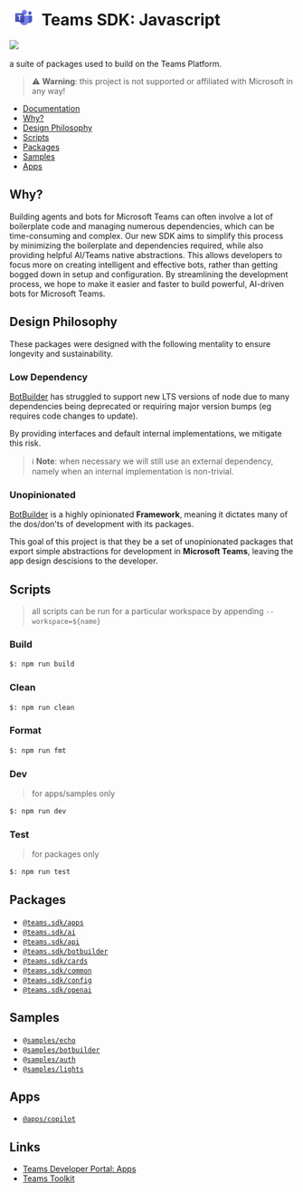 # <img src="./assets/icons/teams.png" width="50px" /> Teams SDK: Javascript

<img src="https://img.shields.io/github/package-json/v/aacebo/teams-sdk-js?label=version" />

a suite of packages used to build on the Teams Platform.

> ⚠️ **Warning**: this project is not supported or affiliated with Microsoft in any way!

-   [Documentation](./docs/README.md)
-   [Why?](#why)
-   [Design Philosophy](#design-philosophy)
-   [Scripts](#scripts)
-   [Packages](#packages)
-   [Samples](#samples)
-   [Apps](#apps)

## Why?

Building agents and bots for Microsoft Teams can often involve a lot of boilerplate code and managing numerous dependencies, which can be time-consuming and complex. Our new SDK aims to simplify this process by minimizing the boilerplate and dependencies required, while also providing helpful AI/Teams native abstractions. This allows developers to focus more on creating intelligent and effective bots, rather than getting bogged down in setup and configuration. By streamlining the development process, we hope to make it easier and faster to build powerful, AI-driven bots for Microsoft Teams.

## Design Philosophy

These packages were designed with the following mentality to ensure longevity and sustainability.

### Low Dependency

[BotBuilder](https://github.com/microsoft/botbuilder-js) has struggled to support new LTS versions of node due to many dependencies being deprecated or requiring major version bumps (eg requires code changes to update).

By providing interfaces and default internal implementations, we mitigate this risk.

> ℹ️ **Note**: when necessary we will still use an external dependency, namely when an internal implementation is non-trivial.

### Unopinionated

[BotBuilder](https://github.com/microsoft/botbuilder-js) is a highly opinionated **Framework**, meaning it dictates many of the dos/don'ts of development with its packages.

This goal of this project is that they be a set of unopinionated packages that export simple abstractions for development in **Microsoft Teams**, leaving the app design descisions to the developer.

## Scripts

> all scripts can be run for a particular workspace by appending `--workspace=${name}`

### Build

```bash
$: npm run build
```

### Clean

```bash
$: npm run clean
```

### Format

```bash
$: npm run fmt
```

### Dev

> for apps/samples only

```bash
$: npm run dev
```

### Test

> for packages only

```bash
$: npm run test
```

## Packages

-   [`@teams.sdk/apps`](./packages/apps/README.md)
-   [`@teams.sdk/ai`](./packages/ai/README.md)
-   [`@teams.sdk/api`](./packages/api/README.md)
-   [`@teams.sdk/botbuilder`](./packages/botbuilder/README.md)
-   [`@teams.sdk/cards`](./packages/cards/README.md)
-   [`@teams.sdk/common`](./packages/common/README.md)
-   [`@teams.sdk/config`](./packages/config/README.md)
-   [`@teams.sdk/openai`](./packages/openai/README.md)

## Samples

-   [`@samples/echo`](./samples/echo/README.md)
-   [`@samples/botbuilder`](./samples/botbuilder/README.md)
-   [`@samples/auth`](./samples/auth/README.md)
-   [`@samples/lights`](./samples/lights/README.md)

## Apps

-   [`@apps/copilot`](./apps/copilot/README.md)

## Links

-   [Teams Developer Portal: Apps](https://dev.teams.microsoft.com/apps)
-   [Teams Toolkit](https://www.npmjs.com/package/@microsoft/teamsapp-cli)
